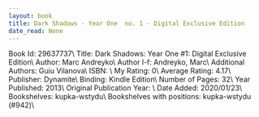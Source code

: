 ```yaml
---
layout: book
title: Dark Shadows - Year One  no. 1 - Digital Exclusive Edition
date_read: None
---
```


Book Id: 29637737\ 
Title: Dark Shadows: Year One #1: Digital Exclusive Edition\ 
Author: Marc Andreyko\ 
Author l-f: Andreyko, Marc\ 
Additional Authors: Guiu Vilanova\ 
ISBN: \ 
My Rating: 0\ 
Average Rating: 4.17\ 
Publisher: Dynamite\ 
Binding: Kindle Edition\ 
Number of Pages: 32\ 
Year Published: 2013\ 
Original Publication Year: \ 
Date Added: 2020/01/23\ 
Bookshelves: kupka-wstydu\ 
Bookshelves with positions: kupka-wstydu (#942)\ 

